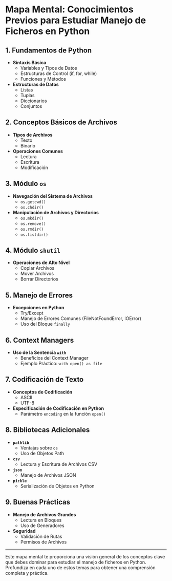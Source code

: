 
# Mapa Mental: Conocimientos Previos para Estudiar Manejo de Ficheros en Python

## 1. Fundamentos de Python
- **Sintaxis Básica**
  - Variables y Tipos de Datos
  - Estructuras de Control (if, for, while)
  - Funciones y Métodos
- **Estructuras de Datos**
  - Listas
  - Tuplas
  - Diccionarios
  - Conjuntos

## 2. Conceptos Básicos de Archivos
- **Tipos de Archivos**
  - Texto
  - Binario
- **Operaciones Comunes**
  - Lectura
  - Escritura
  - Modificación

## 3. Módulo `os`
- **Navegación del Sistema de Archivos**
  - `os.getcwd()`
  - `os.chdir()`
- **Manipulación de Archivos y Directorios**
  - `os.mkdir()`
  - `os.remove()`
  - `os.rmdir()`
  - `os.listdir()`

## 4. Módulo `shutil`
- **Operaciones de Alto Nivel**
  - Copiar Archivos
  - Mover Archivos
  - Borrar Directorios

## 5. Manejo de Errores
- **Excepciones en Python**
  - Try/Except
  - Manejo de Errores Comunes (FileNotFoundError, IOError)
  - Uso del Bloque `finally`

## 6. Context Managers
- **Uso de la Sentencia `with`**
  - Beneficios del Context Manager
  - Ejemplo Práctico: `with open() as file`

## 7. Codificación de Texto
- **Conceptos de Codificación**
  - ASCII
  - UTF-8
- **Especificación de Codificación en Python**
  - Parámetro `encoding` en la función `open()`

## 8. Bibliotecas Adicionales
- **`pathlib`**
  - Ventajas sobre `os`
  - Uso de Objetos Path
- **`csv`**
  - Lectura y Escritura de Archivos CSV
- **`json`**
  - Manejo de Archivos JSON
- **`pickle`**
  - Serialización de Objetos en Python

## 9. Buenas Prácticas
- **Manejo de Archivos Grandes**
  - Lectura en Bloques
  - Uso de Generadores
- **Seguridad**
  - Validación de Rutas
  - Permisos de Archivos

---

Este mapa mental te proporciona una visión general de los conceptos clave que debes dominar para estudiar el manejo de ficheros en Python. Profundiza en cada uno de estos temas para obtener una comprensión completa y práctica.
